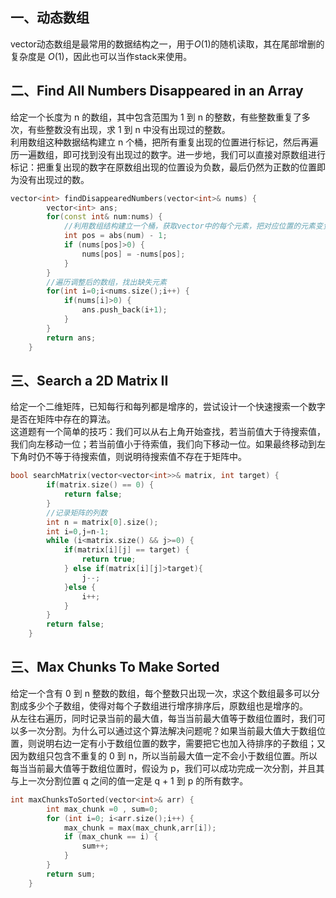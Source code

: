 ## 一、动态数组
vector动态数组是最常用的数据结构之一，用于$O(1)$的随机读取，其在尾部增删的复杂度是 $O(1)$，因此也可以当作stack来使用。

## 二、Find All Numbers Disappeared in an Array

给定一个长度为 n 的数组，其中包含范围为 1 到 n 的整数，有些整数重复了多次，有些整数没有出现，求 1 到 n 中没有出现过的整数。  
利用数组这种数据结构建立 n 个桶，把所有重复出现的位置进行标记，然后再遍历一遍数组，即可找到没有出现过的数字。进一步地，我们可以直接对原数组进行标记：把重复出现的数字在原数组出现的位置设为负数，最后仍然为正数的位置即为没有出现过的数。
```C++
vector<int> findDisappearedNumbers(vector<int>& nums) {
        vector<int> ans;
        for(const int& num:nums) {
            //利用数组结构建立一个桶，获取vector中的每个元素，把对应位置的元素变负
            int pos = abs(num) - 1;
            if (nums[pos]>0) {
                nums[pos] = -nums[pos];
            }
        }
        //遍历调整后的数组，找出缺失元素
        for(int i=0;i<nums.size();i++) {
            if(nums[i]>0) {
                ans.push_back(i+1);
            }
        }
        return ans;
    }
```
## 三、Search a 2D Matrix II
给定一个二维矩阵，已知每行和每列都是增序的，尝试设计一个快速搜索一个数字是否在矩阵中存在的算法。  
这道题有一个简单的技巧：我们可以从右上角开始查找，若当前值大于待搜索值，我们向左移动一位；若当前值小于待索值，我们向下移动一位。如果最终移动到左下角时仍不等于待搜索值，则说明待搜索值不存在于矩阵中。
```C++
bool searchMatrix(vector<vector<int>>& matrix, int target) {
        if(matrix.size() == 0) {
            return false;
        }
        //记录矩阵的列数
        int n = matrix[0].size();
        int i=0,j=n-1;
        while (i<matrix.size() && j>=0) {
            if(matrix[i][j] == target) {
                return true;
            } else if(matrix[i][j]>target){
                j--;
            }else {
                i++;
            }
        }
        return false;
    }
```
## 三、Max Chunks To Make Sorted
给定一个含有 0 到 n 整数的数组，每个整数只出现一次，求这个数组最多可以分割成多少个子数组，使得对每个子数组进行增序排序后，原数组也是增序的。  
从左往右遍历，同时记录当前的最大值，每当当前最大值等于数组位置时，我们可以多一次分割。为什么可以通过这个算法解决问题呢？如果当前最大值大于数组位置，则说明右边一定有小于数组位置的数字，需要把它也加入待排序的子数组；又因为数组只包含不重复的 0 到 n，所以当前最大值一定不会小于数组位置。所以每当当前最大值等于数组位置时，假设为 p，我们可以成功完成一次分割，并且其与上一次分割位置 q 之间的值一定是 q + 1 到 p 的所有数字。
```C++
int maxChunksToSorted(vector<int>& arr) {
        int max_chunk =0 , sum=0;
        for (int i=0; i<arr.size();i++) {
            max_chunk = max(max_chunk,arr[i]);
            if (max_chunk == i) {
                sum++;
            }
        }
        return sum;
    }
```